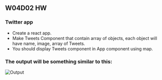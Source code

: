 ## W04D02 HW
### Twitter app
* Create a react app.
* Make Tweets Component that contain array of objects, each object will have name, image, array of Tweets.
* You should display Tweets component in App component using map.
### The output will be something similar to this:
![Output](Output.png)
